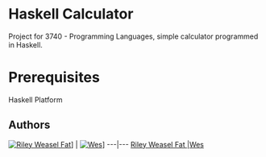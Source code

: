 # Haskell Calculator
Project for 3740 - Programming Languages, simple calculator programmed in Haskell.

# Prerequisites

Haskell Platform

## Authors

[![Riley Weasel Fat](https://avatars1.githubusercontent.com/u/8916189?s=400&v=4)](https://github.com/Newdaye)] | 
[![Wes](https://avatars2.githubusercontent.com/u/60676132?s=460&v=4)](https://github.com/kingofpixl)]
---|---
[Riley Weasel Fat ](https://github.com/Newdaye) |[Wes](https://github.com/kingofpixl)